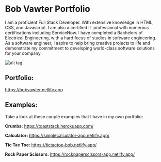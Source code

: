 # Bob Vawter Portfolio
I am a proficient Full Stack Developer. With extensive knowledge in HTML, CSS, and Javascript. I am also a certified IT professional with numerous certifications including ServiceNow. I have completed a Bachelors of Electrical Engineering, with a hard focus of studies in software engineering. As a software engineer, I aspire to help bring creative projects to life and demonstrate my commitment to developing world-class software solutions for your company.

![alt tag](https://bobvawter.netlify.app/images/banner.jpg)

## Portfolio:

https://bobvawter.netlify.app

## Examples:
Take a look at these couple examples that I have in my own portfolio:

**Crumbs:** https://toaststack.herokuapp.com/

**Calculator:** https://simplecalculator-app.netlify.app/

**Tic Tac Toe:** https://tictactoe-bob.netlify.app/

**Rock Paper Scissors:** https://rockpaperscissors-app.netlify.app/
